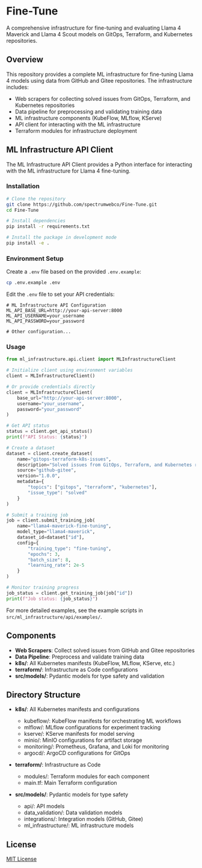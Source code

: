 # Fine-Tune

A comprehensive infrastructure for fine-tuning and evaluating Llama 4 Maverick and Llama 4 Scout models on GitOps, Terraform, and Kubernetes repositories.

## Overview

This repository provides a complete ML infrastructure for fine-tuning Llama 4 models using data from GitHub and Gitee repositories. The infrastructure includes:

- Web scrapers for collecting solved issues from GitOps, Terraform, and Kubernetes repositories
- Data pipeline for preprocessing and validating training data
- ML infrastructure components (KubeFlow, MLflow, KServe)
- API client for interacting with the ML infrastructure
- Terraform modules for infrastructure deployment

## ML Infrastructure API Client

The ML Infrastructure API Client provides a Python interface for interacting with the ML infrastructure for Llama 4 fine-tuning.

### Installation

```bash
# Clone the repository
git clone https://github.com/spectrumwebco/Fine-Tune.git
cd Fine-Tune

# Install dependencies
pip install -r requirements.txt

# Install the package in development mode
pip install -e .
```

### Environment Setup

Create a `.env` file based on the provided `.env.example`:

```bash
cp .env.example .env
```

Edit the `.env` file to set your API credentials:

```
# ML Infrastructure API Configuration
ML_API_BASE_URL=http://your-api-server:8000
ML_API_USERNAME=your_username
ML_API_PASSWORD=your_password

# Other configuration...
```

### Usage

```python
from ml_infrastructure.api.client import MLInfrastructureClient

# Initialize client using environment variables
client = MLInfrastructureClient()

# Or provide credentials directly
client = MLInfrastructureClient(
    base_url="http://your-api-server:8000",
    username="your_username",
    password="your_password"
)

# Get API status
status = client.get_api_status()
print(f"API Status: {status}")

# Create a dataset
dataset = client.create_dataset(
    name="gitops-terraform-k8s-issues",
    description="Solved issues from GitOps, Terraform, and Kubernetes repositories",
    source="github-gitee",
    version="1.0.0",
    metadata={
        "topics": ["gitops", "terraform", "kubernetes"],
        "issue_type": "solved"
    }
)

# Submit a training job
job = client.submit_training_job(
    name="llama4-maverick-fine-tuning",
    model_type="llama4-maverick",
    dataset_id=dataset["id"],
    config={
        "training_type": "fine-tuning",
        "epochs": 3,
        "batch_size": 8,
        "learning_rate": 2e-5
    }
)

# Monitor training progress
job_status = client.get_training_job(job["id"])
print(f"Job status: {job_status}")
```

For more detailed examples, see the example scripts in `src/ml_infrastructure/api/examples/`.

## Components

- **Web Scrapers**: Collect solved issues from GitHub and Gitee repositories
- **Data Pipeline**: Preprocess and validate training data
- **k8s/**: All Kubernetes manifests (KubeFlow, MLflow, KServe, etc.)
- **terraform/**: Infrastructure as Code configurations
- **src/models/**: Pydantic models for type safety and validation

## Directory Structure

- **k8s/**: All Kubernetes manifests and configurations
  - kubeflow/: KubeFlow manifests for orchestrating ML workflows
  - mlflow/: MLflow configurations for experiment tracking
  - kserve/: KServe manifests for model serving
  - minio/: MinIO configurations for artifact storage
  - monitoring/: Prometheus, Grafana, and Loki for monitoring
  - argocd/: ArgoCD configurations for GitOps
  
- **terraform/**: Infrastructure as Code
  - modules/: Terraform modules for each component
  - main.tf: Main Terraform configuration

- **src/models/**: Pydantic models for type safety
  - api/: API models
  - data_validation/: Data validation models
  - integrations/: Integration models (GitHub, Gitee)
  - ml_infrastructure/: ML infrastructure models

## License

[MIT License](LICENSE)
